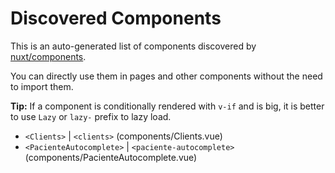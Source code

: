 # Discovered Components

This is an auto-generated list of components discovered by [nuxt/components](https://github.com/nuxt/components).

You can directly use them in pages and other components without the need to import them.

**Tip:** If a component is conditionally rendered with `v-if` and is big, it is better to use `Lazy` or `lazy-` prefix to lazy load.

- `<Clients>` | `<clients>` (components/Clients.vue)
- `<PacienteAutocomplete>` | `<paciente-autocomplete>` (components/PacienteAutocomplete.vue)
